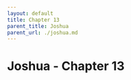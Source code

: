 ```yaml
---
layout: default
title: Chapter 13
parent_title: Joshua
parent_url: ./joshua.md
---
```


# Joshua - Chapter 13
